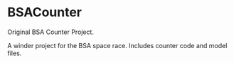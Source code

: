 # BSACounter
Original BSA Counter Project. 

A winder project for the BSA space race. Includes counter code and model files.

